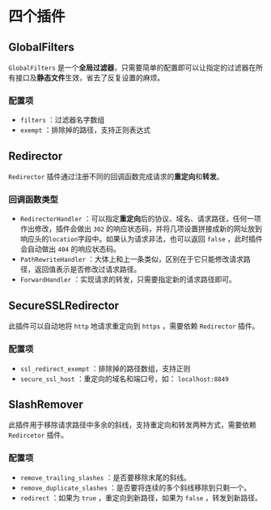 # 四个插件

## GlobalFilters

`GlobalFilters` 是一个**全局过滤器**，只需要简单的配置即可以让指定的过滤器在所有接口及**静态文件**生效，省去了反复设置的麻烦。

### 配置项

- `filters` ：过滤器名字数组
- `exempt` ：排除掉的路径，支持正则表达式

## Redirector

`Redirector` 插件通过注册不同的回调函数完成请求的**重定向**和**转发**。

### 回调函数类型

- `RedirectorHandler` ：可以指定**重定向**后的协议、域名、请求路径，任何一项作出修改，插件会做出 `302` 的响应状态码，并将几项设置拼接成新的网址放到响应头的`location`字段中。如果认为请求非法，也可以返回 `false` ，此时插件会自动做出 `404` 的响应状态码。
- `PathRewriteHandler` ：大体上和上一条类似，区别在于它只能修改请求路径，返回值表示是否修改过请求路径。
- `ForwardHandler` ：实现请求的转发，只需要指定新的请求路径即可。

## SecureSSLRedirector

此插件可以自动地将 `http` 地请求重定向到 `https` ，需要依赖 `Redirector` 插件。

### 配置项

- `ssl_redirect_exempt` ：排除掉的路径数组，支持正则
- `secure_ssl_host` ：重定向的域名和端口号，如： `localhost:8849`

## SlashRemover

此插件用于移除请求路径中多余的斜线，支持重定向和转发两种方式，需要依赖 `Redircetor` 插件。

### 配置项

- `remove_trailing_slashes` ：是否要移除末尾的斜线。
- `remove_duplicate_slashes` ：是否要将连续的多个斜线移除到只剩一个。
- `redirect` ：如果为 `true` ，重定向到新路径，如果为 `false` ，转发到新路径。